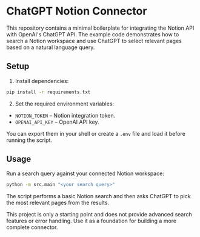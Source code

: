 # ChatGPT Notion Connector

This repository contains a minimal boilerplate for integrating the Notion API with OpenAI's ChatGPT API. The example code demonstrates how to search a Notion workspace and use ChatGPT to select relevant pages based on a natural language query.

## Setup

1. Install dependencies:

```bash
pip install -r requirements.txt
```

2. Set the required environment variables:

- `NOTION_TOKEN` – Notion integration token.
- `OPENAI_API_KEY` – OpenAI API key.

You can export them in your shell or create a `.env` file and load it before running the script.

## Usage

Run a search query against your connected Notion workspace:

```bash
python -m src.main "<your search query>"
```

The script performs a basic Notion search and then asks ChatGPT to pick the most relevant pages from the results.

This project is only a starting point and does not provide advanced search features or error handling. Use it as a foundation for building a more complete connector.
